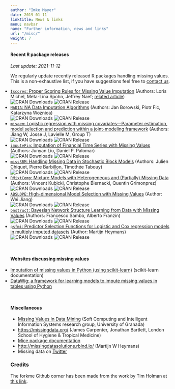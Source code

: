 ```yaml
---
author: "Imke Mayer"
date: 2019-01-11
linktitle: News & links
menu: navbar
name: "Further information, news and links"
url: "/misc/"
weight: 7
---
```


#### Recent R package releases
<i>Last update: 2021-11-12</i>

We regularly update recently released R packages handling missing values. This is a non-exhaustive list, if you have suggestions feel free to <a href="/contact/">contact us</a>.

<ul class="list-group" id="packages-list">
<li class="list-group-item"><a href="https://cran.r-project.org/web/packages/NADIA/index.html" target="_blank"><code>Iscores</code>: Proper Scoring Rules for Missing Value Imputation</a> (Authors: Loris Michel, Meta-Lina Spohn, Jeffrey Naef; <a href="https://arxiv.org/abs/2106.03742" target="_blank">related article</a>)<br>
    <img src="https://cranlogs.r-pkg.org/badges/Iscores" alt="CRAN Downloads">
    <img src="https://www.r-pkg.org/badges/last-release/Iscores" alt="CRAN Release"> <br>
	</li>
<li class="list-group-item"><a href="https://cran.r-project.org/web/packages/NADIA/index.html" target="_blank"><code>NADIA</code>: NA Data Imputation Algorithms</a> (Authors: Jan Borowski, Piotr Fic, Katarzyna Woznica)<br>
    <img src="https://cranlogs.r-pkg.org/badges/NADIA" alt="CRAN Downloads">
    <img src="https://www.r-pkg.org/badges/last-release/NADIA" alt="CRAN Release"> <br>
	</li>
<li class="list-group-item"><a href="https://cran.r-project.org/web/packages/misaem/index.html" target="_blank"><code>misaem</code>: Logistic regression with missing covariates—Parameter estimation, model selection and prediction within a joint-modeling framework</a> (Authors: Jiang W, Josse J, Lavielle M, Group T)<br>
    <img src="https://cranlogs.r-pkg.org/badges/misaem" alt="CRAN Downloads">
    <img src="https://www.r-pkg.org/badges/last-release/misaem" alt="CRAN Release"> <br>
	</li>
<li class="list-group-item"><a href="https://cran.r-project.org/web/packages/imputeFin/index.html" target="_blank"><code>imputeFin</code>: Imputation of Financial Time Series with Missing Values</a> (Authors: Junyan Liu, Daniel P. Palomar)<br>
    <img src="https://cranlogs.r-pkg.org/badges/imputeFin" alt="CRAN Downloads">
    <img src="https://www.r-pkg.org/badges/last-release/imputeFin" alt="CRAN Release"> <br>
	</li>
<li class="list-group-item"><a href="https://cran.r-project.org/web/packages/missSBM/index.html" target="_blank"><code>missSBM</code>: Handling Missing Data in Stochastic Block Models</a> (Authors: Julien Chiquet, Pierre Barbillon, Timothée Tabouy)<br>
    <img src="https://cranlogs.r-pkg.org/badges/missSBM" alt="CRAN Downloads">
    <img src="https://www.r-pkg.org/badges/last-release/missSBM" alt="CRAN Release"> <br>
	</li>
<li class="list-group-item"><a href="https://cran.r-project.org/web/packages/RMixtComp/index.html" target="_blank"><code>RMixtComp</code>: Mixture Models with Heterogeneous and (Partially) Missing Data</a> (Authors: Vincent Kubicki, Christophe Biernacki, Quentin Grimonprez)<br>
    <img src="https://cranlogs.r-pkg.org/badges/RMixtComp" alt="CRAN Downloads">
    <img src="https://www.r-pkg.org/badges/last-release/RMixtComp" alt="CRAN Release"> <br>
	</li>
<li class="list-group-item"><a href="https://github.com/wjiang94/ABSLOPE" target="_blank"><code>ABSLOPE</code>: High-dimensional Model Selection with Missing Values</a> (Author: Wei Jiang)<br>
    <img src="https://cranlogs.r-pkg.org/badges/ABSLOPE" alt="CRAN Downloads">
    <img src="https://www.r-pkg.org/badges/last-release/ABSLOPE" alt="CRAN Release"> <br>
	</li>
<li class="list-group-item"><a href="https://cran.r-project.org/web/packages/bnstruct/index.html" target="_blank"><code>bnstruct</code>: Bayesian Network Structure Learning from Data with Missing Values</a> (Authors: Francesco Sambo, Alberto Franzin)<br>
    <img src="https://cranlogs.r-pkg.org/badges/bnstruct" alt="CRAN Downloads">
    <img src="https://www.r-pkg.org/badges/last-release/bnstruct" alt="CRAN Release"> <br>
	</li>
<li class="list-group-item"> <a href="https://cran.r-project.org/web/packages/psfmi/index.html" target="_blank"><code>psfmi</code>: Predictor Selection Functions for Logistic and Cox regression models in multiply imputed datasets</a> (Author: Martijn Heymans)
<br>
    <img src="https://cranlogs.r-pkg.org/badges/psfmi" alt="CRAN Downloads">
    <img src="https://www.r-pkg.org/badges/last-release/psfmi" alt="CRAN Release">
	</li>
</ul>

</br>

#### Websites discussing missing values

<ul class="list-group" id="websites-list">
<li class="list-group-item"> <a href="https://scikit-learn.org/0.21/modules/impute.html" target="_blank">Imputation of missing values in Python (using scikit-learn)</a> (scikit-learn documentation)</li>
<li class="list-group-item"> <a href="https://datawig.readthedocs.io/en/latest/#" target="_blank">DataWig: a framework for learning models to impute missing values in tables using Python</a></li>
</ul>
<br>


#### Miscellaneous

- [Missing Values in Data Mining](https://sci2s.ugr.es/MVDM) (Soft Computing and Intelligent Information Systems research group, University of Granada)
- https://missingdata.org/ (James Carpenter, Jonathan Bartlett, London School of Hygiene & Tropical Medicine)
- [Mice package documentation](https://stefvanbuuren.name/mice/)
- http://missingdatasolutions.rbind.io/ (Martijn W Heymans)
- Missing data on [Twitter](https://twitter.com/hashtag/missingdata)

### Credits

The forkme Github corner has been made from the work by Tim Holman at <a href="https://github.com/tholman/github-corners">this link</a>.

<style type="text/css">
#up-events-list
{
	padding: 0px;
}
#past-events-list
{
	padding: 0px;
}
#misc-list
{
	padding: 0px;
}
#websites-list
{
	padding: 0px;
}
#packages-list
{
	padding: 0px;
}
</style>
